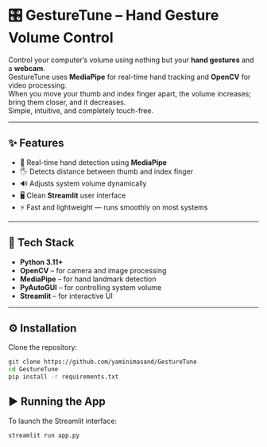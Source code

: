 # 🎛️ GestureTune – Hand Gesture Volume Control

Control your computer’s volume using nothing but your **hand gestures** and a **webcam**.  
GestureTune uses **MediaPipe** for real-time hand tracking and **OpenCV** for video processing.  
When you move your thumb and index finger apart, the volume increases; bring them closer, and it decreases.  
Simple, intuitive, and completely touch-free.

---

## ✨ Features
- 🎥 Real-time hand detection using **MediaPipe**
- 🖐️ Detects distance between thumb and index finger
- 🔊 Adjusts system volume dynamically
- 🖥️ Clean **Streamlit** user interface
- ⚡ Fast and lightweight — runs smoothly on most systems

---

## 🧠 Tech Stack
- **Python 3.11+**
- **OpenCV** – for camera and image processing  
- **MediaPipe** – for hand landmark detection  
- **PyAutoGUI** – for controlling system volume  
- **Streamlit** – for interactive UI  

---

## ⚙️ Installation

Clone the repository:
```bash
git clone https://github.com/yaminimasand/GestureTune
cd GestureTune
pip install -r requirements.txt
```
## ▶️ Running the App

To launch the Streamlit interface:
```bash
streamlit run app.py
```
